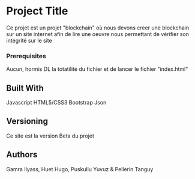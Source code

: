 # Project Title

Ce projet est un projet "blockchain" où nous devons creer une blockchain sur un site internet afin de lire une oeuvre nous permettant de vérifier son intégrité sur le site


### Prerequisites

Aucun, hormis DL la totatilité du fichier et de lancer le fichier "index.html"

## Built With

Javascript
HTML5/CSS3
Bootstrap
Json


## Versioning

Ce site est la version Beta du projet

## Authors

Gamra Ilyass, Huet Hugo, Puskullu Yuvuz & Pellerin Tanguy

